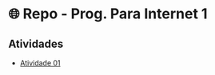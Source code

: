#  🌐 Repo - Prog. Para Internet 1



## Atividades

- [Atividade 01](https://github.com/RenanLira/Prog-Para-Internet/tree/atv01)
